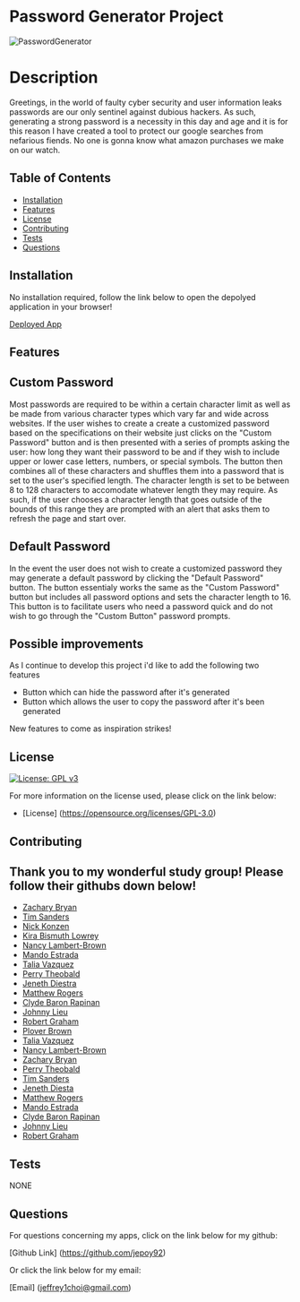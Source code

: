 # Password Generator Project


![PasswordGenerator](https://github.com/jepoy92/Password-Generator/blob/master/Develop/PasswordGenerator.png)


# Description
Greetings, in the world of faulty cyber security and user information leaks passwords are our only sentinel against dubious hackers. As such, generating a strong password is a necessity in this day and age and it is for this reason I have created a tool to protect our google searches from nefarious fiends. No one is gonna know what amazon purchases we make on our watch. 

## Table of Contents

* [Installation](#installation)
* [Features](#features)
* [License](#license)
* [Contributing](#contributing)
* [Tests](#tests)
* [Questions](#questions)


## Installation

No installation required, follow the link below to open the depolyed application in your browser!

[Deployed App](https://jepoy92.github.io/Password-Generator/)

## Features

## Custom Password 

Most passwords are required to be within a certain character limit as well as be made from various character types which vary far and wide across websites. If the user wishes to create a create a customized password based on the specifications on their website just clicks on the "Custom Password" button and is then presented with a series of prompts asking the user: how long they want their password to be and if they wish to include upper or lower case letters, numbers, or special symbols. The button then combines all of these characters and shuffles them into a password that is set to the user's specified length. The character length is set to be between 8 to 128 characters to accomodate whatever length they may require. As such, if the user chooses a character length that goes outside of the bounds of this range they are prompted with an alert that asks them to refresh the page and start over.

## Default Password

In the event the user does not wish to create a customized password they may generate a default password by clicking the "Default Password" button. The button essentialy works the same as the "Custom Password" button but includes all password options and sets the character length to 16. This button is to facilitate users who need a password quick and do not wish to go through the "Custom Button" password prompts.

## Possible improvements

As I continue to develop this project i'd like to add the following two features

- Button which can hide the password after it's generated
- Button which allows the user to copy the password after it's been generated

New features to come as inspiration strikes!

## License
  
  
[![License: GPL v3](https://img.shields.io/badge/License-GPLv3-blue.svg)](https://www.gnu.org/licenses/gpl-3.0)

  For more information on the license used, please click on the link below:

- [License] (https://opensource.org/licenses/GPL-3.0)



## Contributing

## Thank you to my wonderful study group! Please follow their githubs down below!

- [Zachary Bryan](https://github.com/zacharybryan)
- [Tim Sanders](https://github.com/tbsanders5)
- [Nick Konzen](https://github.com/NTKonzen)
- [Kira Bismuth Lowrey](https://github.com/KILowrey)
- [Nancy Lambert-Brown](https://github.com/n-lambert)
- [Mando Estrada](https://github.com/Mando619)
- [Talia Vazquez](https://github.com/taliavazquez)
- [Perry Theobald](https://github.com/perrytjr)
- [Jeneth Diestra](https://github.com/jen6one9)
- [Matthew Rogers](https://github.com/Rogers-Development-Services)
- [Clyde Baron Rapinan](https://github.com/clydebaron2000)
- [Johnny Lieu](https://github.com/johnnylieu)
- [Robert Graham](https://github.com/Robmgraham)
- [Plover Brown](https://github.com/rebgrasshopper)
- [Talia Vazquez](https://github.com/taliavazquez)
- [Nancy Lambert-Brown](https://github.com/n-lambert)
- [Zachary Bryan](https://github.com/zacharybryan)
- [Perry Theobald](https://github.com/perrytjr)
- [Tim Sanders](https://github.com/tbsanders5)
- [Jeneth Diesta](https://github.com/jen6one9)
- [Matthew Rogers](https://github.com/Rogers-Development-Services)
- [Mando Estrada](https://github.com/Mando619)
- [Clyde Baron Rapinan](https://github.com/clydebaron2000)
- [Johnny Lieu](https://github.com/johnnylieu)
- [Robert Graham](https://github.com/Robmgraham)

## Tests 

NONE

## Questions

  For questions concerning my apps, click on the link below for my github:

  [Github Link] (https://github.com/jepoy92)

  Or click the link below for my email:

  [Email] (jeffrey1choi@gmail.com)

 
